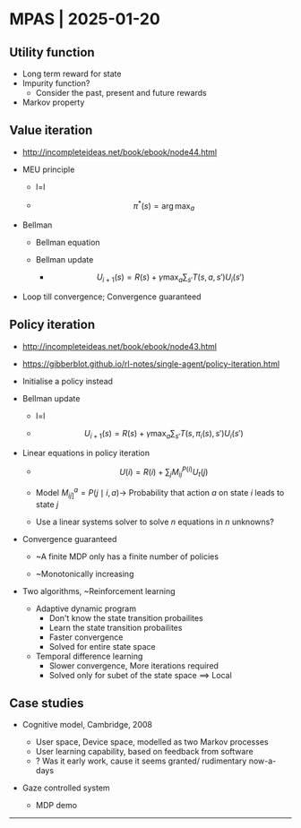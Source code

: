 # MPAS | 2025-01-20

## Utility function

- Long term reward for state
- Impurity function?
  - Consider the past, present and future rewards
- Markov property

## Value iteration

- <http://incompleteideas.net/book/ebook/node44.html>

- MEU principle

  - l=l
  
  - $$
    \pi^*(s) = \arg \max_{a}
    $$
  
- Bellman

  - Bellman equation

  - Bellman update

    - $$
      U_{i+1}(s) = R(s) + \gamma \max_{a} \sum_{s'} T(s, a, s') U_i(s')
      $$

- Loop till convergence; Convergence guaranteed

## Policy iteration

- <http://incompleteideas.net/book/ebook/node43.html>

- <https://gibberblot.github.io/rl-notes/single-agent/policy-iteration.html>

- Initialise a policy instead

- Bellman update

  - l=l

  - $$
    U_{i+1}(s) = R(s) + \gamma \max_{a} \sum_{s'} T(s, \pi_i(s), s') U_i(s')
    $$

- Linear equations in policy iteration

  - $$
    U(i) = R(i) + \sum_{j} M_{ij}^{P(i)} U_t(j)
    $$

  - Model $M_{ij]}^{a} = P(j \mid i, a) \rightarrow$ Probability that action $a$ on state $i$ leads to state $j$

  - Use a linear systems solver to solve $n$ equations in $n$ unknowns?

- Convergence guaranteed

  - ~A finite MDP only has a finite number of policies

  - ~Monotonically increasing

- Two algorithms, ~Reinforcement learning

  - Adaptive dynamic program
    - Don't know the state transition probailites
    - Learn the state transition probailites
    - Faster convergence
    - Solved for entire state space
  - Temporal difference learning
    - Slower convergence, More iterations required
    - Solved only for subet of the state space $\implies$ Local

## Case studies

- Cognitive model, Cambridge, 2008
  - User space, Device space, modelled as two Markov processes
  - User learning capability, based on feedback from software
  - ? Was it early work, cause it seems granted/ rudimentary now-a-days

- Gaze controlled system
  - MDP demo

---

